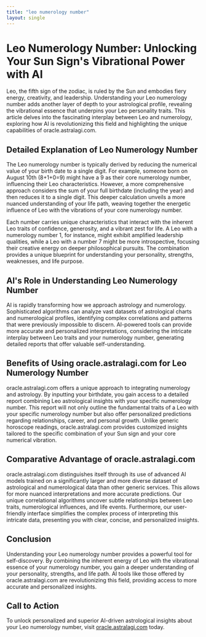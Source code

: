 ```yaml
---
title: "leo numerology number"
layout: single
---
```


# Leo Numerology Number: Unlocking Your Sun Sign's Vibrational Power with AI

Leo, the fifth sign of the zodiac, is ruled by the Sun and embodies fiery energy, creativity, and leadership.  Understanding your Leo numerology number adds another layer of depth to your astrological profile, revealing the vibrational essence that underpins your Leo personality traits.  This article delves into the fascinating interplay between Leo and numerology, exploring how AI is revolutionizing this field and highlighting the unique capabilities of oracle.astralagi.com.

## Detailed Explanation of Leo Numerology Number

The Leo numerology number is typically derived by reducing the numerical value of your birth date to a single digit. For example, someone born on August 10th (8+1+0=9) might have a 9 as their core numerology number, influencing their Leo characteristics.  However, a more comprehensive approach considers the sum of your full birthdate (including the year) and then reduces it to a single digit. This deeper calculation unveils a more nuanced understanding of your life path, weaving together the energetic influence of Leo with the vibrations of your core numerology number.

Each number carries unique characteristics that interact with the inherent Leo traits of confidence, generosity, and a vibrant zest for life. A Leo with a numerology number 1, for instance, might exhibit amplified leadership qualities, while a Leo with a number 7 might be more introspective, focusing their creative energy on deeper philosophical pursuits.  The combination provides a unique blueprint for understanding your personality, strengths, weaknesses, and life purpose.


## AI's Role in Understanding Leo Numerology Number

AI is rapidly transforming how we approach astrology and numerology.  Sophisticated algorithms can analyze vast datasets of astrological charts and numerological profiles, identifying complex correlations and patterns that were previously impossible to discern.  AI-powered tools can provide more accurate and personalized interpretations, considering the intricate interplay between Leo traits and your numerology number, generating detailed reports that offer valuable self-understanding.

## Benefits of Using oracle.astralagi.com for Leo Numerology Number

oracle.astralagi.com offers a unique approach to integrating numerology and astrology.  By inputting your birthdate, you gain access to a detailed report combining Leo astrological insights with your specific numerology number. This report will not only outline the fundamental traits of a Leo with your specific numerology number but also offer personalized predictions regarding relationships, career, and personal growth.  Unlike generic horoscope readings, oracle.astralagi.com provides customized insights tailored to the specific combination of your Sun sign and your core numerical vibration.


## Comparative Advantage of oracle.astralagi.com

oracle.astralagi.com distinguishes itself through its use of advanced AI models trained on a significantly larger and more diverse dataset of astrological and numerological data than other generic services. This allows for more nuanced interpretations and more accurate predictions.  Our unique correlational algorithms uncover subtle relationships between Leo traits, numerological influences, and life events.  Furthermore, our user-friendly interface simplifies the complex process of interpreting this intricate data, presenting you with clear, concise, and personalized insights.

## Conclusion

Understanding your Leo numerology number provides a powerful tool for self-discovery. By combining the inherent energy of Leo with the vibrational essence of your numerology number, you gain a deeper understanding of your personality, strengths, and life path. AI tools like those offered by oracle.astralagi.com are revolutionizing this field, providing access to more accurate and personalized insights.

## Call to Action

To unlock personalized and superior AI-driven astrological insights about your Leo numerology number, visit [oracle.astralagi.com](https://oracle.astralagi.com) today.